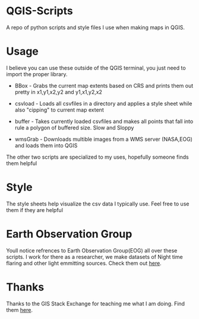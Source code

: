 # QGIS-Scripts
A repo of python scripts and style files I use when making maps in QGIS.

# Usage
I believe you can use these outside of the QGIS terminal, you just need to import the proper library.

* BBox - Grabs the current map extents based on CRS and prints them out pretty in x1,y1,x2,y2 and y1,x1,y2,x2

* csvload - Loads all csvfiles in a directory and applies a style sheet while also "cipping" to current map extent

* buffer - Takes currently loaded csvfiles and makes all points that fall into rule a polygon of buffered size. Slow and Sloppy

* wmsGrab - Downloads multible images from a WMS server (NASA,EOG) and loads them into QGIS



The other two scripts are specialized to my uses, hopefully someone finds them helpful

# Style
The style sheets help visualize the csv data I typically use. Feel free to use them if they are helpful

# Earth Observation Group
Youll notice refrences to Earth Observation Group(EOG) all over these scripts.
I work for there as a researcher, we make datasets of Night time flaring and other light emmitting sources.
Check them out [here](https://payneinstitute.mines.edu/eog/).

# Thanks
Thanks to the GIS Stack Exchange for teaching me what I am doing.
Find them [here](https://gis.stackexchange.com/).

